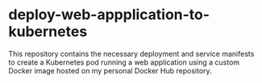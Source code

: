 # deploy-web-appplication-to-kubernetes
This repository contains the necessary deployment and service manifests to create a Kubernetes pod running a web application using a custom Docker image hosted on my personal Docker Hub repository.
